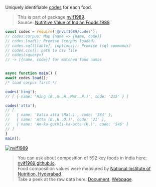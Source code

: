 Uniquely identifiable [codes] for each food.
> This is part of package [nvif1989].<br>
> Source: [Nutritive Value of Indian Foods 1989].

```javascript
const codes = require('@nvif1989/codes');
// codes.corpus: Map {name => {name, code}}
// codes.load(): Promise (corpus loaded)
// codes.sql([table], [options]): Promise (sql commands)
// codes.csv(): path to csv file
// codes(<query>)
// -> [{name, code}] for matched food names


async function main() {
await codes.load();
/* load corpus first */

codes('hing');
// [ { name: 'Hing (B.,G.,H.,Mar.,P.)', code: '215' } ]

codes('atta');
// [
//   { name: 'Valia atta (Mal.)', code: '384' },
//   { name: 'Atta (B.,H.,O.)', code: '21' },
//   { name: 'Am-ka-guthli-ka-atta (H.)', code: '546' }
// ]
}
main();
```


[![nvif1989](https://i.imgur.com/mGVou5c.png)](https://www.npmjs.com/package/nvif1989)
> You can ask about composition of 592 key foods in India here: [nvif1989.github.io].<br>
> Food composition values were measured by [National Institute of Nutrition, Hyderabad].<br>
> Take a peek at the raw data here: [Document], [Webpage].

[nvif1989]: https://www.npmjs.com/package/nvif1989
[Nutritive Value of Indian Foods 1989]: https://www.icmr.nic.in/content/nutritive-value-indian-foods-nvif-c-gopalan-b-v-rama-sastri-sc-balasubramanian-revised
[codes]: https://github.com/nvif1989/codes/blob/master/index.csv
[nvif1989.github.io]: https://nvif1989.github.io
[National Institute of Nutrition, Hyderabad]: https://www.nin.res.in/
[Document]: https://docs.google.com/spreadsheets/d/1kQ_uvtA83QVWstHE_ILJIKvff7tBBQ4X0NcxydKA2W4/edit?usp=sharing
[Webpage]: https://docs.google.com/spreadsheets/d/e/2PACX-1vQtkim3JqHFkdobAjUUmy0S3vv6bG0FwnE8-HG6S03hqYS8BKInKghZcyeiafKed2dNumNyDThcbNP_/pubhtml
